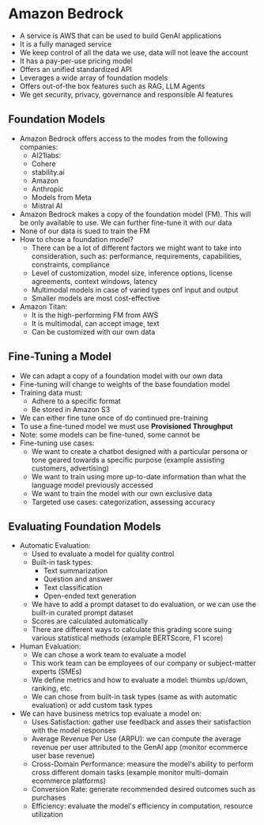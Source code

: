 # Amazon Bedrock

- A service is AWS that can be used to build GenAI applications
- It is a fully managed service
- We keep control of all the data we use, data will not leave the account 
- It has a pay-per-use pricing model
- Offers an unified standardized API
- Leverages a wide array of foundation models
- Offers out-of-the box features such as RAG, LLM Agents
- We get security, privacy, governance and responsible AI features

## Foundation Models

- Amazon Bedrock offers access to the modes from the following companies:
    - AI21labs:
    - Cohere
    - stability.ai
    - Amazon
    - Anthropic
    - Models from Meta
    - Mistral AI
- Amazon Bedrock makes a copy of the foundation model (FM). This will be only available to use. We can further fine-tune it with our data
- None of our data is sued to train the FM
- How to chose a foundation model?
    - There can be a lot of different factors we might want to take into consideration, such as: performance, requirements, capabilities, constraints, compliance
    - Level of customization, model size, inference options, license agreements, context windows, latency
    - Multimodal models in case of varied types onf input and output
    - Smaller models are most cost-effective
- Amazon Titan:
    - It is the high-performing FM from AWS
    - It is multimodal, can accept image, text
    - Can be customized with our own data

## Fine-Tuning a Model

- We can adapt a copy of a foundation model with our own data
- Fine-tuning will change to weights of the base foundation model
- Training data must:
    - Adhere to a specific format
    - Be stored in Amazon S3
- We can either fine tune once of do continued pre-training
- To use a fine-tuned model we must use **Provisioned Throughput**
- Note: some models can be fine-tuned, some cannot be
- Fine-tuning use cases:
    - We want to create a chatbot designed with a particular persona or tone geared towards a specific purpose (example assisting customers, advertising)
    - We want to train using more up-to-date information than what the language model previously accessed
    - We want to train the model with our own exclusive data
    - Targeted use cases: categorization, assessing accuracy

## Evaluating Foundation Models

- Automatic Evaluation:
    - Used to evaluate a model for quality control
    - Built-in task types:
        - Text summarization
        - Question and answer
        - Text classification
        - Open-ended text generation
    - We have to add a prompt dataset to do evaluation, or we can use the built-in curated prompt dataset
    - Scores are calculated automatically
    - There are different ways to calculate this grading score suing various statistical methods (example BERTScore, F1 score)
- Human Evaluation:
    - We can chose a work team to evaluate a model
    - This work team can be employees of our company or subject-matter experts (SMEs)
    - We define metrics and how to evaluate a model: thumbs up/down, ranking, etc.
    - We can chose from built-in task types (same as with automatic evaluation) or add custom task types
- We can have business metrics top evaluate a model on:
    - Uses Satisfaction: gather use feedback and asses their satisfaction with the model responses
    - Average Revenue Per Use (ARPU): we can compute the average revenue per user attributed to the GenAI app (monitor ecommerce user base revenue)
    - Cross-Domain Performance: measure the model's ability to perform cross different domain tasks (example monitor multi-domain ecommerce platforms)
    - Conversion Rate: generate recommended desired outcomes such as purchases
    - Efficiency: evaluate the model's efficiency in computation, resource utilization